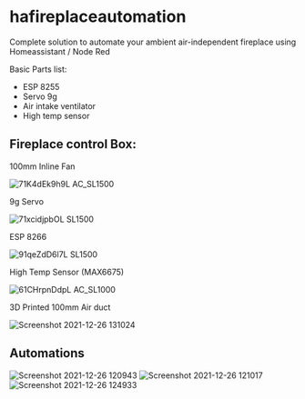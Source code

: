 # hafireplaceautomation

Complete solution to automate your ambient air-independent fireplace using Homeassistant / Node Red

Basic Parts list:
  - ESP 8255
  - Servo 9g
  - Air intake ventilator
  - High temp sensor

## Fireplace control Box:

100mm Inline Fan

![71K4dEk9h9L _AC_SL1500_](https://user-images.githubusercontent.com/33530387/147407286-596c5d40-72fe-42c8-89f2-5dd57975f280.jpg)

9g Servo

![71xcidjpbOL _SL1500_](https://user-images.githubusercontent.com/33530387/147407318-bfbe6475-b615-4e70-ac74-510d3ee2ba7d.jpg)

ESP 8266

![91qeZdD6l7L _SL1500_](https://user-images.githubusercontent.com/33530387/147407331-705834a9-64e2-4b73-815a-2abc4701fbbe.jpg)

High Temp Sensor (MAX6675)

![61CHrpnDdpL _AC_SL1000_](https://user-images.githubusercontent.com/33530387/147407436-c6011c49-dd54-4bbf-85a0-01a4a5241719.jpg)

3D Printed 100mm Air duct

![Screenshot 2021-12-26 131024](https://user-images.githubusercontent.com/33530387/147407618-9e3e52c8-ffa5-442b-85cc-571ec7240fa2.jpg)

## Automations

![Screenshot 2021-12-26 120943](https://user-images.githubusercontent.com/33530387/147407087-1c68f598-4eff-4f3b-9e56-256cef497d62.jpg)
![Screenshot 2021-12-26 121017](https://user-images.githubusercontent.com/33530387/147407088-31e553b7-c3ea-4024-90c2-d8060c95dbc7.jpg)
![Screenshot 2021-12-26 124933](https://user-images.githubusercontent.com/33530387/147407091-b2f64c94-3e74-446b-8afe-dd10adad381e.jpg)






                        
                    
